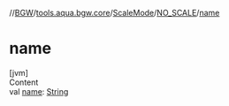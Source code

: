 //[BGW](../../../../index.md)/[tools.aqua.bgw.core](../../index.md)/[ScaleMode](../index.md)/[NO_SCALE](index.md)/[name](name.md)



# name  
[jvm]  
Content  
val [name](name.md): [String](https://kotlinlang.org/api/latest/jvm/stdlib/kotlin/-string/index.html)  



